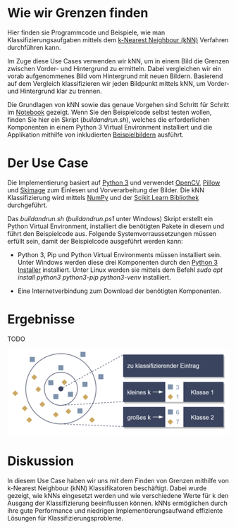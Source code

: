 # Wie wir Grenzen finden

Hier finden sie Programmcode und Beispiele, wie man Klassifizierungsaufgaben mittels dem [k-Nearest Neighbour (kNN)](https://cs.nyu.edu/~roweis/papers/ncanips.pdf) Verfahren durchführen kann.

Im Zuge diese Use Cases verwenden wir kNN, um in einem Bild die Grenzen zwischen Vorder- und Hintergrund zu ermitteln. Dabei vergleichen wir ein vorab aufgenommenes Bild vom Hintergrund mit neuen Bildern. Basierend auf dem Vergleich klassifizieren wir jeden Bildpunkt mittels kNN, um Vorder- und Hintergrund klar zu trennen.

Die Grundlagen von kNN sowie das genaue Vorgehen sind Schritt für Schritt im [Notebook](./Notebook.ipynb) gezeigt. Wenn Sie den Beispielcode selbst testen wollen, finden Sie hier ein Skript (*buildandrun.sh*), welches die erforderlichen Komponenten in einem Python 3 Virtual Environment installiert und die Applikation mithilfe von inkludierten [Beispielbildern](./testImages) ausführt.


# Der Use Case

Die Implementierung basiert auf [Python 3](https://docs.python.org/3/) und verwendet [OpenCV](https://opencv.org/), [Pillow](https://pillow.readthedocs.io/en/stable/) und [Skimage](https://scikit-image.org/) zum Einlesen und Vorverarbeitung der Bilder. Die kNN Klassifizierung wird mittels [NumPy](https://numpy.org/) und der [Scikit Learn Bibliothek](https://scikit-learn.org/stable/) durchgeführt.

Das *buildandrun.sh* (*buildandrun.ps1* unter Windows) Skript erstellt ein Python Virtual Environment, installiert die benötigten Pakete in diesem und führt den Beispielcode aus. Folgende Systemvorraussetzungen müssen erfüllt sein, damit der Beispielcode ausgeführt werden kann:

- Python 3, Pip und Python Virtual Environments müssen installiert sein. Unter Windows werden diese drei Komponenten durch den [Python 3 Installer](https://www.python.org/downloads/windows/) installiert. Unter Linux werden sie mittels dem Befehl *sudo apt install python3 python3-pip python3-venv* installiert.

- Eine Internetverbindung zum Download der benötigten Komponenten.


# Ergebnisse

TODO


![Abbildung 1](images/Abbildung2Klassifizierung.png)




# Diskussion

In diesem Use Case haben wir uns mit dem Finden von Grenzen mithilfe von k-Nearest Neighbour (kNN) Klassifikatoren beschäftigt. Dabei wurde gezeigt, wie kNNs eingesetzt werden und wie verschiedene Werte für k den Ausgang der Klassifizierung beeinflussen können. kNNs ermöglichen durch ihre gute Performance und niedrigen Implementierungsaufwand effiziente Lösungen für Klassifizierungsprobleme.

